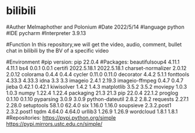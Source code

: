 # bilibili
#Auther Melmaphother and Polonium
#Date 2022/5/14
#language python
#IDE pycharm
#Interpreter 3.9.13

#Function
  In this repository,we will get the video, audio, comment, bullet chat in bilibili by the BV of a specific video

#Environment
  #pip version: pip 22.0.4
  #Packages:
    beautifulsoup4	4.11.1	4.11.1
bs4	0.0.1	0.0.1
certifi	2022.5.18.1	2022.5.18.1
charset-normalizer	2.0.12	2.0.12
colorama	0.4.4	0.4.4
cycler	0.11.0	0.11.0
decorator	4.4.2	5.1.1
fonttools	4.33.3	4.33.3
idna	3.3	3.3
imageio	2.4.1	2.19.3
imageio-ffmpeg	0.4.7	0.4.7
jieba	0.42.1	0.42.1
kiwisolver	1.4.2	1.4.3
matplotlib	3.5.2	3.5.2
moviepy	1.0.3	1.0.3
numpy	1.22.4	1.22.4
packaging	21.3	21.3
pip	22.0.4	22.1.2
proglog	0.1.10	0.1.10
pyparsing	3.0.9	3.0.9
python-dateutil	2.8.2	2.8.2
requests	2.27.1	2.28.0
setuptools	58.1.0	62.4.0
six	1.16.0	1.16.0
soupsieve	2.3.2.post1	2.3.2.post1
tqdm	4.64.0	4.64.0
urllib3	1.26.9	1.26.9
wordcloud	1.8.1	1.8.1
  #Repositories:
    https://pypi.python.org/simple
    https://pypi.mirrors.ustc.edu.cn/simple/
